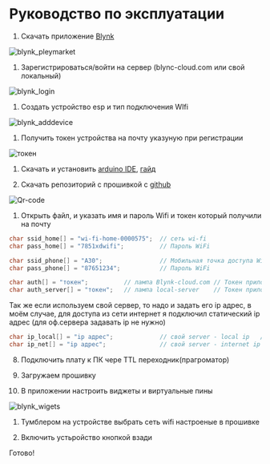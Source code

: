 # Руководство по эксплуатации 
1. Скачать приложение [Blynk](https://play.google.com/store/apps/details?id=cc.blynk)

![blynk_pleymarket](/images/blynk_pleymarket.jpg)

1. Зарегистрироваться/войти на сервер (blync-cloud.com или свой локальный)

![blynk_login](/images/blynk_login.jpg)

1. Создать устройство esp и тип подключения WIfi

![blynk_adddevice](/images/blynk_adddevice.jpg)

1. Получить токен устройства на почту указуную при регистрации

![токен](/images/blynk_token.jpg)

1. Скачать и установить [arduino IDE](https://www.arduino.cc/en/software), [гайд](https://alexgyver.ru/arduino-first/) ![]()

2. Скачать репозиторий с прошивкой с [github](https://github.com/Roman-Ivanitch/Project.9.class)

![Qr-code](/images/QR-code.png)

1. Открыть файл, и указать имя и пароль Wifi и токен который получили на почту

```C++
char ssid_home[] = "wi-fi-home-0000575";  // сеть wi-fi
char pass_home[] = "7851xdwifi";          // Пароль WiFi

char ssid_phone[] = "A30";                // Мобильная точка доступа WiFi
char pass_phone[] = "87651234";           // Пароль WiFi

```

```C++
char auth[] = "токен";          // лампа Blynk-cloud.com // Токен приложения Blynk
char auth_server[] = "токен";   // лампа local-server    // Токен приложения Blynk
```
Так же если используем свой сервер, то надо и задать его ip адрес, в моём случае, для доступа из сети интернет я подключил статический ip адрес (для оф.сервера задавать ip не нужно)
```C++
char ip_local[] = "ip адрес";             // свой server - local ip   // к примеру 192.168.88.200
char ip_net[] = "ip адрес";               // свой server - internet ip
```

8. Подключить плату к ПК чере TTL переходник(прагроматор) ![]()

9. Загружаем прошивку ![]()

10. В приложении настроить виджеты и виртуальные пины

![blynk_wigets](/images/blynk_wigets.jpg)

1.  Тумблером на устройстве выбрать сеть wifi настроеные в прошивке ![]()

2.  Включить устьройство кнопкой взади

Готово!
